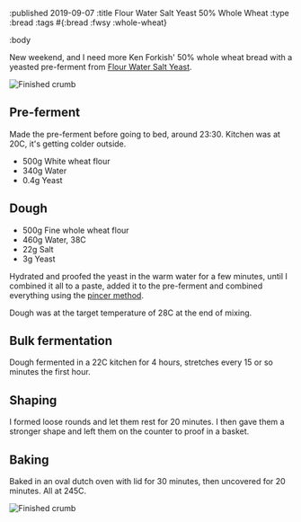 :published 2019-09-07
:title Flour Water Salt Yeast 50% Whole Wheat
:type :bread
:tags #{:bread :fwsy :whole-wheat}

:body

New weekend, and I need more Ken Forkish' 50% whole wheat bread with a yeasted
pre-ferment from [Flour Water Salt
Yeast](https://kensartisan.com/flour-water-salt-yeast/).

![Finished crumb](/images/bread/IMG_1605.jpg)

## Pre-ferment

Made the pre-ferment before going to bed, around 23:30. Kitchen was at 20C, it's
getting colder outside.

- 500g White wheat flour
- 340g Water
- 0.4g Yeast

## Dough

- 500g Fine whole wheat flour
- 460g Water, 38C
- 22g Salt
- 3g Yeast

Hydrated and proofed the yeast in the warm water for a few minutes, until I
combined it all to a paste, added it to the pre-ferment and combined everything
using the [pincer method](https://www.youtube.com/watch?v=HoY7CPw0E1s).

Dough was at the target temperature of 28C at the end of mixing.

## Bulk fermentation

Dough fermented in a 22C kitchen for 4 hours, stretches every 15 or so minutes
the first hour.

## Shaping

I formed loose rounds and let them rest for 20 minutes. I then gave them a
stronger shape and left them on the counter to proof in a basket.

## Baking

Baked in an oval dutch oven with lid for 30 minutes, then uncovered for 20
minutes. All at 245C.

![Finished crumb](/images/bread/IMG_1606.jpg)
